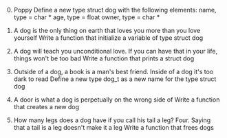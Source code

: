 0. Poppy
	Define a new type struct dog with the following elements:
		name, type = char *
		age, type = float
		owner, type = char *

1. A dog is the only thing on earth that loves you more than you love yourself
	Write a function that initialize a variable of type struct dog

2. A dog will teach you unconditional love. If you can have that in your life, things won't be too bad
	Write a function that prints a struct dog

3. Outside of a dog, a book is a man's best friend. Inside of a dog it's too dark to read
	Define a new type dog_t as a new name for the type struct dog

4. A door is what a dog is perpetually on the wrong side of
	Write a function that creates a new dog

5. How many legs does a dog have if you call his tail a leg? Four. Saying that a tail is a leg doesn't make it a leg
	Write a function that frees dogs
